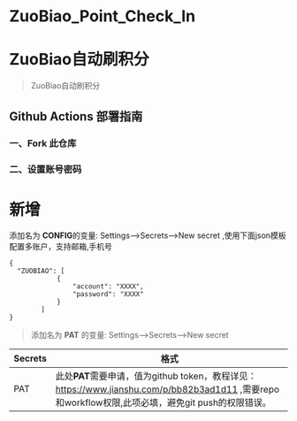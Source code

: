 # ZuoBiao_Point_Check_In

# ZuoBiao自动刷积分

> ZuoBiao自动刷积分

## Github Actions 部署指南

### 一、Fork 此仓库

### 二、设置账号密码
# 新增
添加名为  **CONFIG**的变量: Settings-->Secrets-->New secret ,使用下面json模板配置多账户，支持邮箱,手机号
```
{
  "ZUOBIAO": [
            {
                "account": "XXXX",
                "password": "XXXX"
            }
        ]
}
```
> 添加名为  **PAT** 的变量: Settings-->Secrets-->New secret

| Secrets |  格式  |
| -------- | ----- |
| PAT |   此处**PAT**需要申请，值为github token，教程详见：https://www.jianshu.com/p/bb82b3ad1d11 ,需要repo和workflow权限,此项必填，避免git push的权限错误。 |
